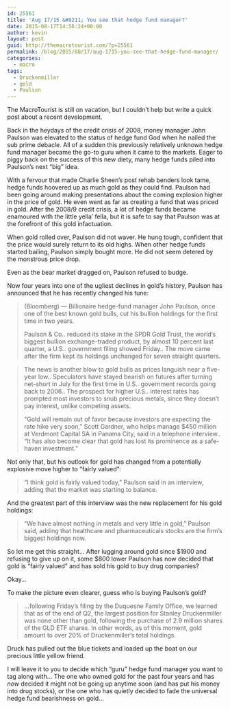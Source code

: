```yaml
---
id: 25561
title: 'Aug 17/15 &#8211; You see that hedge fund manager?'
date: 2015-08-17T14:56:24+00:00
author: kevin
layout: post
guid: http://themacrotourist.com/?p=25561
permalink: /blog/2015/08/17/aug-1715-you-see-that-hedge-fund-manager/
categories:
  - macro
tags:
  - Druckenmiller
  - gold
  - Paulson
---
```


  
The MacroTourist is still on vacation, but I couldn&#8217;t help but write a quick post about a recent development.

Back in the heydays of the credit crisis of 2008, money manager John Paulson was elevated to the status of hedge fund God when he nailed the sub prime debacle. All of a sudden this previously relatively unknown hedge fund manager became the go-to guru when it came to the markets. Eager to piggy back on the success of this new diety, many hedge funds piled into Paulson&#8217;s next &#8220;big&#8221; idea. 

With a fervour that made Charlie Sheen&#8217;s post rehab benders look tame, hedge funds hoovered up as much gold as they could find. Paulson had been going around making presentations about the coming explosion higher in the price of gold. He even went as far as creating a fund that was priced in gold. After the 2008/9 credit crisis, a lot of hedge funds became enamoured with the little yella&#8217; fella, but it is safe to say that Paulson was at the forefront of this gold infactuation. 

When gold rolled over, Paulson did not waver. He hung tough, confident that the price would surely return to its old highs. When other hedge funds started bailing, Paulson simply bought more. He did not seem detered by the monstrous price drop. 

Even as the bear market dragged on, Paulson refused to budge.

Now four years into one of the ugliest declines in gold&#8217;s history, Paulson has announced that he has recently changed his tune:

> (Bloomberg) &#8212; Billionaire hedge-fund manager John Paulson, once one of the best known gold bulls, cut his bullion holdings for the first time in two years.
> 
> Paulson & Co.. reduced its stake in the SPDR Gold Trust, the world’s biggest bullion exchange-traded product, by almost 10 percent last quarter, a U.S.. government filing showed Friday.. The move came after the firm kept its holdings unchanged for seven straight quarters.
  
> The news is another blow to gold bulls as prices languish near a five-year low.. Speculators have stayed bearish on futures after turning net-short in July for the first time in U.S.. government records going back to 2006.. The prospect for higher U.S.. interest rates has prompted most investors to snub precious metals, since they doesn’t pay interest, unlike competing assets.
> 
> “Gold will remain out of favor because investors are expecting the rate hike very soon,” Scott Gardner, who helps manage $450 million at Verdmont Capital SA in Panama City, said in a telephone interview.. “It has also become clear that gold has lost its prominence as a safe-haven investment.”

Not only that, but his outlook for gold has changed from a potentially explosive move higher to &#8220;fairly valued&#8221;:

> &#8220;I think gold is fairly valued today,&#8221; Paulson said in an interview, adding that the market was starting to balance.

And the greatest part of this interview was the new replacement for his gold holdings:

> &#8220;We have almost nothing in metals and very little in gold,&#8221; Paulson said, adding that healthcare and pharmaceuticals stocks are the firm&#8217;s biggest holdings now.

So let me get this straight&#8230; After lugging around gold since $1900 and refusing to give up on it, some $800 lower Paulson has now decided that gold is &#8220;fairly valued&#8221; and has sold his gold to buy drug companies? 

Okay&#8230;

To make the picture even clearer, guess who is buying Paulson&#8217;s gold?

> &#8230;following Friday&#8217;s filing by the Duquesne Family Office, we learned that as of the end of Q2, the largest position for Stanley Druckenmiller was none other than gold, following the purchase of 2.9 million shares of the GLD ETF shares. In other words, as of this moment, gold amount to over 20% of Druckenmiller&#8217;s total holdings.

Druck has pulled out the blue tickets and loaded up the boat on our precious little yellow friend. 

I will leave it to you to decide which &#8220;guru&#8221; hedge fund manager you want to tag along with&#8230; The one who owned gold for the past four years and has _now_ decided it might not be going up anytime soon (and has put his money into drug stocks), or the one who has quietly decided to fade the universal hedge fund bearishness on gold&#8230;